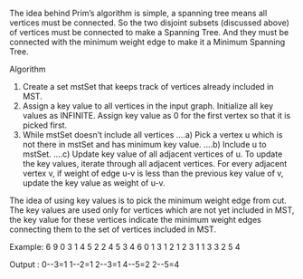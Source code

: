 The idea behind Prim’s algorithm is simple, a spanning tree means all vertices must be connected. So the two disjoint subsets (discussed above) of vertices must be connected to make a Spanning Tree. And they must be connected with the minimum weight edge to make it a Minimum Spanning Tree.


Algorithm

1) Create a set mstSet that keeps track of vertices already included in MST.
2) Assign a key value to all vertices in the input graph. Initialize all key values as INFINITE. Assign key value as 0 for the first vertex so that it is picked first.
3) While mstSet doesn’t include all vertices
….a) Pick a vertex u which is not there in mstSet and has minimum key value.
….b) Include u to mstSet.
….c) Update key value of all adjacent vertices of u. To update the key values, iterate through all adjacent vertices. For every adjacent vertex v, if weight of edge u-v is less than the previous key value of v, update the key value as weight of u-v.


The idea of using key values is to pick the minimum weight edge from cut. The key values are used only for vertices which are not yet included in MST, the key value for these vertices indicate the minimum weight edges connecting them to the set of vertices included in MST.

Example:
6 9
0 3 1
4 5 2
2 4 5
3 4 6
0 1 3
1 2 1
2 3 1
1 3 3
2 5 4

Output :
0--3=1
1--2=1
2--3=1
4--5=2
2--5=4
